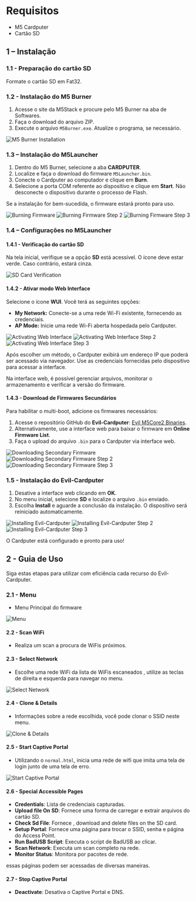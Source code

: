 # Requisitos

- M5 Cardputer
- Cartão SD

## 1 – Instalação

### 1.1 - Preparação do cartão SD

Formate o cartão SD em Fat32.

### 1.2 - Instalação do M5 Burner

1. Acesse o site da M5Stack e procure pelo M5 Burner na aba de Softwares.
2. Faça o download do arquivo ZIP.
3. Execute o arquivo `M5Burner.exe`. Atualize o programa, se necessário.

![M5 Burner Installation](assets/Imagens/1.2.png)

### 1.3 – Instalação do M5Launcher

1. Dentro do M5 Burner, selecione a aba **CARDPUTER**.
2. Localize e faça o download do firmware `M5Launcher.bin`.
3. Conecte o Cardputer ao computador e clique em **Burn**.
4. Selecione a porta COM referente ao dispositivo e clique em **Start**. Não desconecte o dispositivo durante o processo de Flash.

Se a instalação for bem-sucedida, o firmware estará pronto para uso.

![Burning Firmware](assets/Imagens/1.3.png)
![Burning Firmware Step 2](assets/Imagens/1.3(2).png)
![Burning Firmware Step 3](assets/Imagens/1.3.(3).png)

### 1.4 – Configurações no M5Launcher

#### 1.4.1 - Verificação do cartão SD

Na tela inicial, verifique se a opção **SD** está acessível. O ícone deve estar verde. Caso contrário, estará cinza.

![SD Card Verification](assets/Imagens/1.4.1.png)

#### 1.4.2 - Ativar modo Web Interface

Selecione o ícone **WUI**. Você terá as seguintes opções:

- **My Network:** Conecte-se a uma rede Wi-Fi existente, fornecendo as credenciais.
- **AP Mode:** Inicie uma rede Wi-Fi aberta hospedada pelo Cardputer.

![Activating Web Interface](assets/Imagens/1.4.2.png)
![Activating Web Interface Step 2](assets/Imagens/1.4.2(2).png)
![Activating Web Interface Step 3](assets/Imagens/1.4.2(3).png)

Após escolher um método, o Cardputer exibirá um endereço IP que poderá ser acessado via navegador. Use as credenciais fornecidas pelo dispositivo para acessar a interface.

Na interface web, é possível gerenciar arquivos, monitorar o armazenamento e verificar a versão do firmware.

#### 1.4.3 - Download de Firmwares Secundários

Para habilitar o multi-boot, adicione os firmwares necessários:

1. Acesse o repositório GitHub do **Evil-Cardputer**: [Evil M5Core2 Binaries](https://github.com/7h30th3r0n3/Evil-M5Core2/tree/main/binaries).
2. Alternativamente, use a interface web para baixar o firmware em **Online Firmware List**.
3. Faça o upload do arquivo `.bin` para o Cardputer via interface web.

![Downloading Secondary Firmware](assets/Imagens/1.4.3.png)
![Downloading Secondary Firmware Step 2](assets/Imagens/1.4.3(2).png)
![Downloading Secondary Firmware Step 3](assets/Imagens/1.4.3(3).png)

### 1.5 - Instalação do Evil-Cardputer

1. Desative a interface web clicando em **OK**.
2. No menu inicial, selecione **SD** e localize o arquivo `.bin` enviado.
3. Escolha **Install** e aguarde a conclusão da instalação. O dispositivo será reiniciado automaticamente.

![Installing Evil-Cardputer](assets/Imagens/1.5.png)
![Installing Evil-Cardputer Step 2](assets/Imagens/1.5(2).png)
![Installing Evil-Cardputer Step 3](assets/Imagens/1.5(3).png)

O Cardputer está configurado e pronto para uso!

## 2 - Guia de Uso
Siga estas etapas para utilizar com eficiência cada recurso do Evil-Cardputer.

### 2.1 - Menu

- Menu Principal do firmware
  
![Menu](assets/Imagens/2.1.png)

#### 2.2 - Scan WiFi

- Realiza um scan a procura de WiFis próximos.

#### 2.3 - Select Network

- Escolhe uma rede WiFi da lista de WiFis escaneados , utilize as teclas de direita e esquerda para navegar no menu.
  
![Select Network](assets/Imagens/2.2.png)

#### 2.4 - Clone & Details

- Informações sobre a rede escolhida, você pode clonar o SSID neste menu.
  
![Clone & Details](assets/Imagens/2.3.png)

#### 2.5 - Start Captive Portal

- Utilizando o `normal.html`, inicia uma rede de wifi que imita uma tela de login junto de uma tela de erro.

![Start Captive Portal](assets/Imagens/2.4.png)

#### 2.6 - Special Accessible Pages

- **Credentials**: Lista de credenciais capturadas.
- **Upload file On SD**: Fornece uma forma de carregar e extrair arquivos do cartão SD.
- **Check Sd File**: Fornece , download and delete files on the SD card.
- **Setup Portal**: Fornece uma página para trocar o SSID, senha e página do Access Point.
- **Run BadUSB Script**: Executa o script de BadUSB ao clicar.
- **Scan Network**: Executa um scan completo na rede.
- **Monitor Status**: Monitora por pacotes de rede.

essas páginas podem ser acessadas de diversas maneiras.


#### 2.7 - Stop Captive Portal

- **Deactivate**: Desativa o Captive Portal e DNS.



